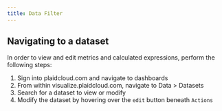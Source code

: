 ```yaml
---
title: Data Filter
---
```


## Navigating to a dataset
In order to view and edit metrics and calculated expressions, perform the following steps:
1.  Sign into plaidcloud.com and navigate to dashboards
2.  From within visualize.plaidcloud.com, navigate to Data > Datasets
3.  Search for a dataset to view or modify
4.  Modify the dataset by hovering over the `edit` button beneath `Actions`
